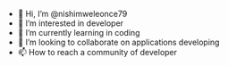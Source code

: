 - 👋 Hi, I’m @nishimweleonce79
- 👀 I’m interested in developer
- 🌱 I’m currently learning in coding
- 💞️ I’m looking to collaborate on applications developing
- 📫 How to reach a community of developer

<!---
nishimweleonce79/nishimweleonce79 is a ✨ special ✨ repository because its `README.md` (this file) appears on your GitHub profile.
You can click the Preview link to take a look at your changes.
--->
